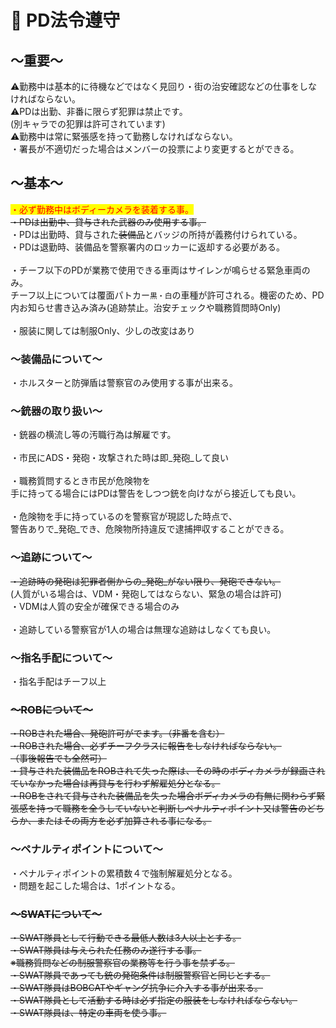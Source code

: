 # 📗 PD法令遵守

## **～重要～**

⚠️勤務中は基本的に待機などではなく見回り・街の治安確認などの仕事をしなければならない。\
⚠️PDは出勤、非番に限らず犯罪は禁止です。\
(別キャラでの犯罪は許可されています)\
⚠️勤務中は常に緊張感を持って勤務しなければならない。\
・署長が不適切だった場合はメンバーの投票により変更するとができる。

## **～基本～**

<mark style="color:red;">・必ず勤務中はボディーカメラを装着する事。</mark>\
~~・PDは出勤中、貸与された武器のみ使用する事。~~\
・PDは出勤時、貸与された~~装備品~~とバッジの所持が義務付けられている。\
・PDは退勤時、装備品を警察署内のロッカーに返却する必要がある。\
\
・チーフ以下のPDが業務で使用できる車両はサイレンが鳴らせる緊急車両のみ。\
チーフ以上については覆面パトカー`黒・白`の車種が許可される。機密のため、PD内お知らせ書き込み済み(追跡禁止。治安チェックや職務質問時Only)\
\
・服装に関しては制服Only、少しの改変はあり

### **～装備品について～**

・ホルスターと防弾盾は警察官のみ使用する事が出来る。

### **～銃器の取り扱い～**

・銃器の横流し等の汚職行為は解雇です。\
\
・市民にADS・発砲・攻撃された時は即_発砲_して良い\
\
・職務質問するとき市民が危険物を\
手に持ってる場合にはPDは警告をしつつ銃を向けながら接近しても良い。\
\
・危険物を手に持っているのを警察官が現認した時点で、\
&#x20;   警告ありで_発砲_でき、危険物所持違反で逮捕押収することができる。

### **～追跡について～**

~~・追跡時の発砲は犯罪者側からの_発砲_がない限り、発砲できない。~~\
&#x20;  (人質がいる場合は、VDM・発砲してはならない、緊急の場合は許可)\
・VDMは人質の安全が確保できる場合のみ\
\
・追跡している警察官が1人の場合は無理な追跡はしなくても良い。

### **～指名手配について～**

・指名手配はチーフ以上

### ~~**～ROBについて～**~~

~~・ROBされた場合、発砲許可がでます。（非番を含む）~~\
~~・ROBされた場合、必ずチーフクラスに報告をしなければならない。~~\
~~（事後報告でも全然可）~~\
~~・貸与された装備品をROBされて失った際は、その時のボディカメラが録画されていなかった場合は再貸与を行わず解雇処分となる。~~\
~~・ROBをされて貸与された装備品を失った場合ボディカメラの有無に関わらず緊張感を持って職務を全うしていないと判断しペナルティポイント又は警告のどちらか、またはその両方を必ず加算される事になる。~~

### **～ペナルティポイントについて～**

・ペナルティポイントの累積数４で強制解雇処分となる。\
・問題を起こした場合は、1ポイントなる。

### ~~**～SWATについて～**~~

~~・SWAT隊員として行動できる最低人数は3人以上とする。~~\
~~・SWAT隊員は与えられた任務のみ遂行する事。~~\
~~※職務質問などの制服警察官の業務等を行う事を禁ずる。~~\
~~・SWAT隊員であっても銃の発砲条件は制服警察官と同じとする。~~\
~~・SWAT隊員はBOBCATやギャング抗争に介入する事が出来る。~~\
~~・SWAT隊員として活動する時は必ず指定の服装をしなければならない。~~\
~~・SWAT隊員は、特定の車両を使う事。~~
